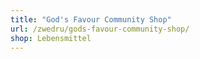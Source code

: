 ```yaml
---
title: "God's Favour Community Shop"
url: /zwedru/gods-favour-community-shop/
shop: Lebensmittel
---
```

